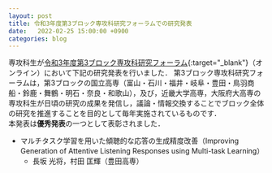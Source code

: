 ```yaml
---
layout: post
title: 令和3年度第3ブロック専攻科研究フォーラムでの研究発表
date:   2022-02-25 15:00:00 +0900
categories: blog
---
```


専攻科生が[令和3年度第3ブロック専攻科研究フォーラム](https://www.maizuru-ct.ac.jp/adv_forum_r3/){:target="_blank"}（オンライン）において下記の研究発表を行いました．
第3ブロック専攻科研究フォーラムは，第3ブロックの国立高専（富山・石川・福井・岐阜・豊田・鳥羽商船・鈴鹿・舞鶴・明石・奈良・和歌山），及び，近畿大学高専，大阪府大高専の専攻科生が日頃の研究の成果を発信し，議論・情報交換することでブロック全体の研究を推進することを目的として毎年実施されているものです．  
本発表は**優秀発表**の一つとして表彰されました．

- マルチタスク学習を用いた傾聴的な応答の生成精度改善（Improving Generation of Attentive Listening Responses using Multi-task Learning）
  - 長坂 光将，村田 匡輝（豊田高専）
